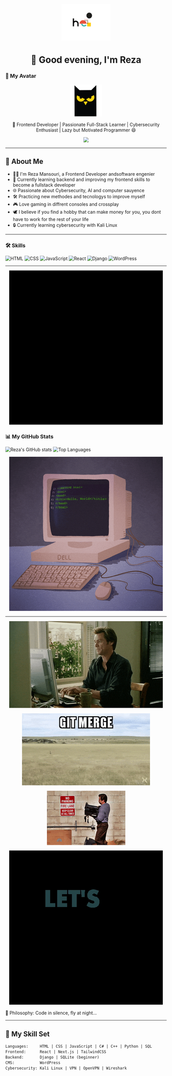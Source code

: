 <div align="center">  
   <a href="">
      <img src="/Rezamns assets/Gif(14).gif" width="30%" title="Click Me" >
   </a>
</div>

<!-- <h1 align="center">Hi 👋 I'm Reza Mansouri</h1> -->
<h1 align="center">🦉 Good evening, I'm Reza</h1>


### 🦉 My Avatar

<p align="center">
  <img src="/Rezamns assets/Gif(5).gif" width="100" alt="owl-logo"/>
</p>

<p align="center">
  🦉 Frontend Developer | Passionate Full-Stack Learner | Cybersecurity Enthusiast | Lazy but Motivated Programmer 😄  
</p>

<p align="center">
  <img src="https://readme-typing-svg.herokuapp.com/?lines=JavaScript+Developer;Frontend+Engineer;Owl+Lover+🦉;Learning+the+Backend+World" />
</p>

---

## 🧩 About Me

- 🧑‍💻 I'm Reza Mansouri, a Frontend Developer andsoftware engenier 
- 🔭 Currently learning backend and improving my frontend skills to become a fullstack developer
- 🌐 Passionate about Cybersecurity, AI and computer sauyence
- 🛠️ Practicing new methodes and tecnologys to improve myself
- 🎮 Love gaming in diffrent consoles and crossplay
- 🕊️ I believe if you find a hobby that can make money for you, you dont have to work for the rest of your life
- 🔒 Currently learning cybersecurity with Kali Linux

---

### 🛠️ Skills

![HTML](https://img.shields.io/badge/-HTML5-E34F26?style=flat&logo=html5&logoColor=white)
![CSS](https://img.shields.io/badge/-CSS3-1572B6?style=flat&logo=css3)
![JavaScript](https://img.shields.io/badge/-JavaScript-F7DF1E?style=flat&logo=javascript&logoColor=black)
![React](https://img.shields.io/badge/-React-61DAFB?style=flat&logo=react)
![Django](https://img.shields.io/badge/-Django-092E20?style=flat&logo=django)
![WordPress](https://img.shields.io/badge/-WordPress-21759B?style=flat&logo=wordpress)

---
<!-- <p align="center">
  <img src="https://readme-typing-svg.demolab.com?font=Fira+Code&pause=1000&center=true&vCenter=true&width=440&lines=Independent+Frontend+Developer;Owl+%26+Cryptography+Lover;Conquering+the+Backend+World..." alt="Typing SVG" />
</p> -->
<p align="center">
  <img src="/Rezamns assets/Gif(6).gif" width="auto" alt="owl-logo"/>
</p>


### 📊 My GitHub Stats

![Reza's GitHub stats](https://github-readme-stats.vercel.app/api?username=Rezamns&show_icons=true&theme=tokyonight)
![Top Languages](https://github-readme-stats.vercel.app/api/top-langs/?username=Rezamns&layout=compact&theme=tokyonight)



<p align="center">
  <img src="/Rezamns assets/Gif(11).gif" width="auto" alt="owl-logo"/>
</p>

<!-- 
<h2 align="center">🦉 Rezamns | Frontend Dev | Owl lover</h2>

<p align="center">
  <img src="https://readme-typing-svg.demolab.com?font=monospace&color=00F7FF&size=24&pause=1000&center=true&vCenter=true&width=435&lines=Welcome+to+my+dark+nest...;FrontEnd+%7C+React+%7C+CyberSec+Lover;I+build+webs+in+silence+like+an+Owl..." alt="Typing SVG" />
</p> -->

---
<p align="center">
  <img src="/Rezamns assets/Gif(2).gif" width="auto" alt="owl-logo"/>
</p>
 <p align="center">
  <img src="/Rezamns assets/Gif(10).gif" width="auto" alt="owl-logo"/>
</p>
<p align="center">
  <img src="/Rezamns assets/Gif(15).gif" width="auto" alt="owl-logo"/>
</p>
<p align="center">
  <img src="/Rezamns assets/Gif(16).gif" width="auto" alt="owl-logo"/>
</p>

🦉 Philosophy:
Code in silence, fly at night...

---

## 🧠 My Skill Set


```txt
Languages:     HTML | CSS | JavaScript | C# | C++ | Python | SQL
Frontend:      React | Next.js | TailwindCSS
Backend:       Django | SQLite (beginner)
CMS:           WordPress
Cybersecurity: Kali Linux | VPN | OpenVPN | Wireshark
